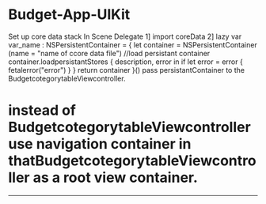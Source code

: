 # Budget-App-UIKit
Set up core data stack
In Scene Delegate
1] import coreData
2] lazy var var_name : NSPersistentContainer = {
    let container =  NSPersistentContainer (name = "name of ccore data file")
    //load persistant container 
        container.loadpersistantStores { description, error in 
        if let error = error { 
        fetalerror("error")
        }
        }
        return container
        }()
pass persistantContainer to the BudgetcotegorytableViewcontroller.
# instead of BudgetcotegorytableViewcontroller use navigation container in thatBudgetcotegorytableViewcontroller as a root view container.
***********************************************************************

